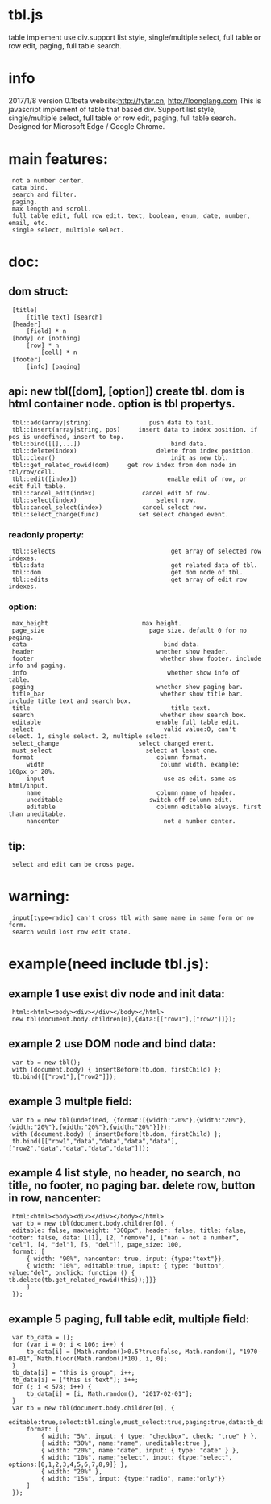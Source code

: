 # tbl.js
table implement use div.support list style, single/multiple select, full table or row edit, paging, full table search.

# info
  2017/1/8
  version 0.1beta
  website:http://fyter.cn, http://loonglang.com
  This is javascript implement of table that based div.
  Support list style, single/multiple select, full table or row edit, paging, full table search.
  Designed for Microsoft Edge / Google Chrome.

# main features:
     not a number center.
     data bind.
     search and filter.
     paging.
     max length and scroll.
     full table edit, full row edit. text, boolean, enum, date, number, email, etc.
     single select, multiple select.

# doc:
##        dom struct:
     [title]
         [title text] [search]
     [header]
         [field] * n
     [body] or [nothing]
         [row] * n
             [cell] * n
     [footer]
         [info] [paging]

##        api:     new tbl([dom], [option])          create tbl. dom is html container node. option is tbl propertys.
     tbl::add(array|string)                push data to tail.
     tbl::insert(array|string, pos)     insert data to index position. if pos is undefined, insert to top.
     tbl::bind([[],...])                         bind data.
     tbl::delete(index)                      delete from index position.
     tbl::clear()                                init as new tbl.
     tbl::get_related_rowid(dom)     get row index from dom node in tbl/row/cell.
     tbl::edit([index])                         enable edit of row, or edit full table.
     tbl::cancel_edit(index)             cancel edit of row.
     tbl::select(index)                      select row.
     tbl::cancel_select(index)           cancel select row.
     tbl::select_change(func)           set select changed event.

###            readonly property:
     tbl::selects                                get array of selected row indexes.
     tbl::data                                   get related data of tbl.
     tbl::dom                                    get dom node of tbl.
     tbl::edits                                  get array of edit row indexes.

###            option:
     max_height                          max height.
     page_size                             page size. default 0 for no paging.
     data                                      bind data.
     header                                  whether show header.
     footer                                   whether show footer. include info and paging.
     info                                       whether show info of table.
     paging                                  whether show paging bar.
     title_bar                                whether show title bar. include title text and search box.
     title                                       title text.
     search                                   whether show search box.
     editable                                enable full table edit.
     select                                    valid value:0, can't select. 1, single select. 2, multiple select.
     select_change                      select changed event.
     must_select                          select at least one.
     format                                  column format.
         width                                column width. example:  100px or 20%.
         input                                 use as edit. same as html/input.
         name                                column name of header.
         uneditable                        switch off column edit.
         editable                            column editable always. first than uneditable.
         nancenter                             not a number center.
##        tip:
     select and edit can be cross page.

#    warning:
     input[type=radio] can't cross tbl with same name in same form or no form.
     search would lost row edit state.

#    example(need include tbl.js):
##        example 1 use exist div node and init data:
     html:<html><body><div></div></body></html>
     new tbl(document.body.children[0],{data:[["row1"],["row2"]]});

##        example 2 use DOM node and bind data:
     var tb = new tbl();
     with (document.body) { insertBefore(tb.dom, firstChild) };
     tb.bind([["row1"],["row2"]]);

##        example 3 multple field:
     var tb = new tbl(undefined, {format:[{width:"20%"},{width:"20%"},{width:"20%"},{width:"20%"},{width:"20%"}]});
     with (document.body) { insertBefore(tb.dom, firstChild) };
     tb.bind([["row1","data","data","data","data"],["row2","data","data","data","data"]]);

##        example 4 list style, no header, no search, no title, no footer, no paging bar. delete row, button in row, nancenter:
     html:<html><body><div></div></body></html>
     var tb = new tbl(document.body.children[0], {
     editable: false, maxheight: "300px", header: false, title: false, footer: false, data: [[1], [2, "remove"], ["nan - not a number", "del"], [4, "del"], [5, "del"]], page_size: 100,
     format: [
         { width: "90%", nancenter: true, input: {type:"text"}},
         { width: "10%", editable:true, input: { type: "button", value:"del", onclick: function () { tb.delete(tb.get_related_rowid(this));}}}
         ]
     });

##        example 5 paging, full table edit, multiple field:
     var tb_data = [];
     for (var i = 0; i < 106; i++) {
         tb_data[i] = [Math.random()>0.5?true:false, Math.random(), "1970-01-01", Math.floor(Math.random()*10), i, 0];
     }
     tb_data[i] = "this is group"; i++;
     tb_data[i] = ["this is text"]; i++;
     for (; i < 578; i++) {
         tb_data[i] = [i, Math.random(), "2017-02-01"];
     }
     var tb = new tbl(document.body.children[0], {
         editable:true,select:tbl.single,must_select:true,paging:true,data:tb_data,page_size:15,
         format: [
             { width: "5%", input: { type: "checkbox", check: "true" } },
             { width: "30%", name:"name", uneditable:true },
             { width: "20%", name:"date", input: { type: "date" } },
             { width: "10%", name:"select", input: {type:"select", options:[0,1,2,3,4,5,6,7,8,9]} },
             { width: "20%" },
             { width: "15%", input: {type:"radio", name:"only"}}
         ]
     });
